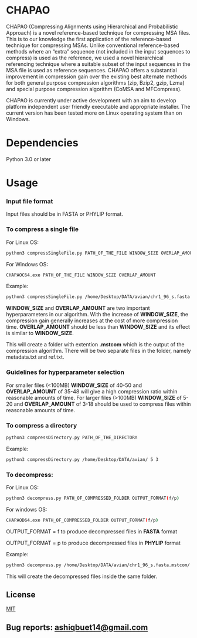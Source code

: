 # CHAPAO
CHAPAO (Compressing  Alignments  using  Hierarchical  and  Probabilistic  Approach) is a novel reference-based technique for compressing MSA files.  This is to our knowledge the first application of the reference-based technique for compressing MSAs. Unlike conventional reference-based methods where an “extra” sequence (not included in the input sequences to compress) is used as the reference, we used a novel hierarchical referencing technique where a suitable subset of the input sequences in the MSA file is used as reference sequences. CHAPAO offers a substantial improvement in compression gain over the existing best alternate methods for both general purpose compression algorithms (zip, Bzip2, gzip, Lzma) and special purpose compression algorithm (CoMSA and MFCompress).

CHAPAO is currently under active development with an aim to develop platform independent user friendly executable and appropriate installer. The current version has been tested more on Linux operating system than on Windows.  

# Dependencies 
Python 3.0 or later 

# Usage 
### Input file format
Input files should be in FASTA or PHYLIP format.

### To compress a single file
For Linux OS:
```bash
python3 compressSingleFile.py PATH_OF_THE_FILE WINDOW_SIZE OVERLAP_AMOUNT
```
For Windows OS:

```bash
CHAPAOC64.exe PATH_OF_THE_FILE WINDOW_SIZE OVERLAP_AMOUNT
```
Example:
```bash
python3 compressSingleFile.py /home/Desktop/DATA/avian/chr1_96_s.fasta 30 28
```
**WINDOW_SIZE** and **OVERLAP_AMOUNT** are two important hyperparameters in our algorithm.  With the increase of **WINDOW_SIZE**, the compression gain generally increases at the cost of more compression time. **OVERLAP_AMOUNT** should be less than **WINDOW_SIZE** and its effect is similar to  **WINDOW_SIZE**.

This will create a folder with extention **.mstcom** which is the output of the compression algorithm. There will be two separate files in the folder, namely metadata.txt and ref.txt.

### Guidelines for hyperparameter selection
For smaller files (<100MB) **WINDOW_SIZE** of 40-50 and **OVERLAP_AMOUNT** of 35-48 will give a high compression ratio within reasonable amounts of time.
For larger files (>100MB) **WINDOW_SIZE** of 5-20 and **OVERLAP_AMOUNT** of 3-18 should be used to compress files within reasonable amounts of time.
### To compress a directory
```bash
python3 compressDirectory.py PATH_OF_THE_DIRECTORY
```
Example:
```bash
python3 compressDirectory.py /home/Desktop/DATA/avian/ 5 3
```

### To decompress:
For Linux OS:
```bash
python3 decompress.py PATH_OF_COMPRESSED_FOLDER OUTPUT_FORMAT(f/p)
```
For windows OS:
```bash
CHAPAOD64.exe PATH_OF_COMPRESSED_FOLDER OUTPUT_FORMAT(f/p)
```

OUTPUT_FORMAT = f to produce decompressed files in **FASTA** format

OUTPUT_FORMAT = p to produce decompressed files in **PHYLIP** format

Example:
```bash
python3 decompress.py /home/Desktop/DATA/avian/chr1_96_s.fasta.mstcom/ f
```
This will create the decompressed files inside the same folder.

## License
[MIT](https://choosealicense.com/licenses/mit/)

## Bug reports: ashiqbuet14@gmail.com
